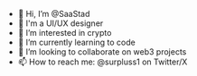 - 👋 Hi, I’m @SaaStad
- 🎨 I'm a UI/UX designer
- 👀 I’m interested in crypto
- 🌱 I’m currently learning to code
- 💞️ I’m looking to collaborate on web3 projects
- 📫 How to reach me: @surpluss1 on Twitter/X

<!---
saastad/saastad is a ✨ special ✨ repository because its `README.md` (this file) appears on your GitHub profile.
You can click the Preview link to take a look at your changes.
--->
